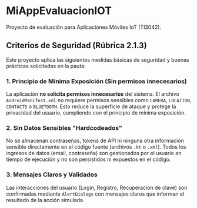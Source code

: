 # MiAppEvaluacionIOT
Proyecto de evaluación para Aplicaciones Móviles IoT (TI3042).

## Criterios de Seguridad (Rúbrica 2.1.3)

Este proyecto aplica las siguientes medidas básicas de seguridad y buenas prácticas solicitadas en la pauta:

### 1. Principio de Mínima Exposición (Sin permisos innecesarios)
La aplicación **no solicita permisos innecesarios** del sistema. El archivo `AndroidManifest.xml` no requiere permisos sensibles como `CAMERA`, `LOCATION`, `CONTACTS` o `BLUETOOTH`. Esto reduce la superficie de ataque y protege la privacidad del usuario, cumpliendo con el principio de mínima exposición.

### 2. Sin Datos Sensibles "Hardcodeados"
No se almacenan contraseñas, tokens de API ni ninguna otra información sensible directamente en el código fuente (archivos `.kt` o `.xml`). Todos los ingresos de datos (email, contraseña) son gestionados por el usuario en tiempo de ejecución y no son persistidos ni expuestos en el código.

### 3. Mensajes Claros y Validados
Las interacciones del usuario (Login, Registro, Recuperación de clave) son confirmadas mediante `AlertDialogs` con mensajes claros que informan el resultado de la acción simulada.
